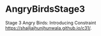 # AngryBirdsStage3
Stage 3 Angry Birds: Introducing Constraint
 https://shailjajhunjhunwala.github.io/c31/.
